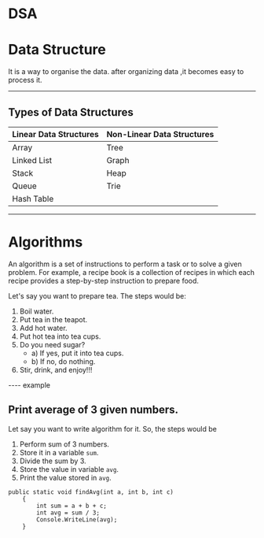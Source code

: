 
# DSA
<h1>Data Structure</h1>
<div>
 It is a way to organise the data.
after organizing data ,it becomes easy to process it.
</div>
<hr> 
 <!-- https://www.youtube.com/watch?v=2ZLl8GAk1X4 -->     
<h2>Types of Data Structures</h2>
<table>
    <thead>
        <tr>
            <th>Linear Data Structures</th>
            <th>Non-Linear Data Structures</th>
        </tr>
    </thead>
    <tbody>
        <tr>
            <td>Array</td>
            <td>Tree</td>
        </tr>
        <tr>
            <td>Linked List</td>
            <td>Graph</td>
        </tr>
        <tr>
            <td>Stack</td>
            <td>Heap</td>
        </tr>
        <tr>
            <td>Queue</td>
            <td>Trie</td>
        </tr>
        <tr>
            <td>Hash Table</td>
            <td></td>
        </tr>
    </tbody>
</table>
<hr>
<h1>Algorithms</h1>
<p>An algorithm is a set of instructions to perform a task or to solve a given problem. For example, a recipe book is a collection of recipes in which each recipe provides a step-by-step instruction to prepare food.</p>
<p>Let's say you want to prepare tea. The steps would be:</p>
<ol>
    <li>Boil water.</li>
    <li>Put tea in the teapot.</li>
    <li>Add hot water.</li>
    <li>Put hot tea into tea cups.</li>
    <li>Do you need sugar?
        <ul>
            <li>a) If yes, put it into tea cups.</li>
            <li>b) If no, do nothing.</li>
        </ul>
    </li>
    <li>Stir, drink, and enjoy!!!</li>
</ol>
 ----
 example
 <h2>Print average of 3 given numbers.</h2>
<p>Let say you want to write algorithm for it. So, the steps would be</p>
<ol>
    <li>Perform sum of 3 numbers.</li>
    <li>Store it in a variable <code>sum</code>.</li>
    <li>Divide the sum by 3.</li>
    <li>Store the value in variable <code>avg</code>.</li>
    <li>Print the value stored in <code>avg</code>.</li>
</ol>

```
public static void findAvg(int a, int b, int c)
    {
        int sum = a + b + c;
        int avg = sum / 3;
        Console.WriteLine(avg);
    }
```
